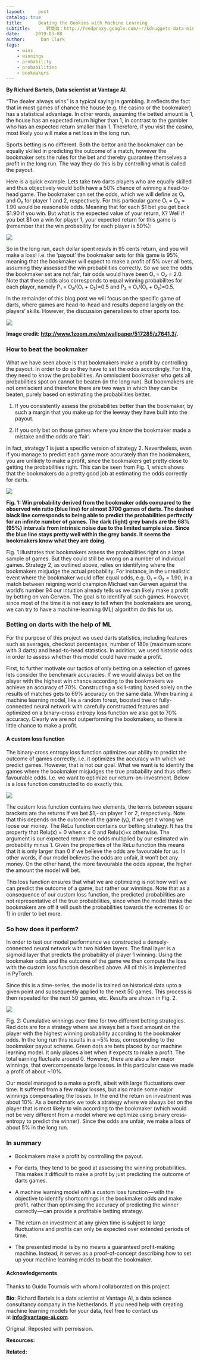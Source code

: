 ```yaml
---
layout:     post
catalog: true
title:      Beating the Bookies with Machine Learning
subtitle:      转载自：http://feedproxy.google.com/~r/kdnuggets-data-mining-analytics/~3/0nZR9TrminI/beating-bookies-machine-learning.html
date:      2019-03-08
author:      Dan Clark
tags:
    - wins
    - winnings
    - probability
    - probabilities
    - bookmakers
---
```


**By Richard Bartels, Data scientist at Vantage AI**.

“The dealer always wins” is a typical saying in gambling. It reflects the fact that in most games of chance the house (e.g. the casino or the bookmaker) has a statistical advantage. In other words, assuming the betted amount is 1, the house has an expected return higher than 1, in contrast to the gambler who has an expected return smaller than 1. Therefore, if you visit the casino, most likely you will make a net loss in the long run.

Sports betting is no different. Both the bettor and the bookmaker can be equally skilled in predicting the outcome of a match, however the bookmaker sets the rules for the bet and thereby guarantee themselves a profit in the long run. The way they do this is by controlling what is called the payout.

Here is a quick example. Lets take two darts players who are equally skilled and thus objectively would both have a 50% chance of winning a head-to-head game. The bookmaker can set the odds, which we will define as O₁ and O₂ for player 1 and 2, respectively. For this particular game O₁ = O₂ = 1.90 would be reasonable odds. Meaning that for each $1 bet you get back $1.90 if you win. But what is the expected value of your return, X? Well if you bet $1 on a win for player 1, your expected return for this game is (remember that the win probability for each player is 50%):

![](https://cdn-images-1.medium.com/max/1000/1*myC1b56qwwdsRI6TmZOf_Q.jpeg)


So in the long run, each dollar spent resuls in 95 cents return, and you will make a loss! I.e. the ‘payout’ the bookmaker sets for this game is 95%, meaning that the bookmaker will expect to make a profit of 5% over all bets, assuming they assessed the win probabilities correctly. So we see the odds the bookmaker set are not fair, fair odds would have been O₁ = O₂ = 2.0. Note that these odds also corresponds to equal winning probabilites for each player, namely P₁ = O₂/(O₁ + O₂)=0.5 and P₂ = O₁/(O₁ + O₂)=0.5.

In the remainder of this blog post we will focus on the specific game of darts, where games are head-to-head and results depend largely on the players’ skills. However, the discussion generalizes to other sports too.

![](https://cdn-images-1.medium.com/max/1000/1*svnYgC160vXLk-n5nv6VYA.jpeg)


**Image credit: http://www.1zoom.me/en/wallpaper/517285/z7641.3/.**

### How to beat the bookmaker

What we have seen above is that bookmakers make a profit by controlling the payout. In order to do so they have to set the odds accordingly. For this, they need to know the probabilities. An omniscient bookmaker who gets all probabilities spot on cannot be beaten (in the long run). But bookmakers are not omniscient and therefore there are two ways in which they can be beaten, purely based on estimating the probabilities better.

1. If you consistently assess the probabilites better than the bookmaker, by such a margin that you make up for the leeway they have built into the payout.

1. If you only bet on those games where you know the bookmaker made a mistake and the odds are ‘fair’.


In fact, strategy 1 is just a specific version of strategy 2. Nevertheless, even if you manage to predict each game more accurately than the bookmakers, you are unlikely to make a profit, since the bookmakers get pretty close to getting the probabilities right. This can be seen from Fig. 1, which shows that the bookmakers do a pretty good job at estimating the odds correctly for darts.

![](https://cdn-images-1.medium.com/max/1000/1*hRxPCo_BQrxAwjhad2z_uQ.png)


**Fig. 1: Win probability derived from the bookmaker odds compared to the observed win ratio (blue line) for almost 3700 games of darts. The dashed black line corresponds to being able to predict the probabilities perftectly for an infinite number of games. The dark (light) grey bands are the 68% (95%) intervals from intrinsic noise due to the limited sample size. Since the blue line stays pretty well within the grey bands. It seems the bookmakers know what they are doing.**

Fig. 1 illustrates that bookmakers assess the probabilities right on a large sample of games. But they could still be wrong on a number of individual games. Strategy 2, as outlined above, relies on identifying where the bookmakers misjudge the actual probability. For instance, in the unrealistic event where the bookmaker would offer equal odds, e.g. O₁ = O₂ = 1.90, in a match between reigning world champion Michael van Gerwen against the world’s number 94 our intuition already tells us we can likely make a profit by betting on van Gerwen. The goal is to identify all such games. However, since most of the time it is not easy to tell when the bookmakers are wrong, we can try to have a machine-learning (ML) algorithm do this for us.

### Betting on darts with the help of ML

For the purpose of this project we used darts statistics, including features such as averages, checkout percentages, number of 180s (maximum score with 3 darts) and head-to-head statistics. In addition, we used historic odds in order to assess whether this model could have made a profit.

First, to further motivate our tactics of only betting on a selection of games lets consider the benchmark accuracies. If we would always bet on the player with the highest win chance according to the bookmakers we achieve an accuracy of 70%. Constructing a skill-rating based solely on the results of matches gets to 69% accuracy on the same data. When training a machine learning model, like a random forest, boosted tree or fully-connected neural network with carefully constructed features and optimized on a binary-cross entropy loss function we also got to 70% accuracy. Clearly we are not outperforming the bookmakers, so there is little chance to make a profit.

#### A custom loss function

The binary-cross entropy loss function optimizes our ability to predict the outcome of games correctly, i.e. it optimizes the accuracy with which we predict games. However, that is not our goal. What we want is to identify the games where the bookmaker misjudges the true probability and thus offers favourable odds. I.e. we want to optimize our return-on-investment. Below is a loss function constructed to do exactly this.

![](https://cdn-images-1.medium.com/max/1000/1*VxBBSuKO-ZJK3ArTps2rmQ.jpeg)


The custom loss function contains two elements, the terms between square brackets are the returns if we bet $1,- on player 1 or 2, respectively. Note that this depends on the outcome of the game (yᵢ), if we get it wrong we loose our money. The ReLu function contains our betting strategy. It has the property that Relu(x) = 0 when x ≤ 0 and Relu(x)=x otherwise. The argument is our expected return: the odds multiplied by our estimated win probability minus 1. Given the properties of the ReLu function this means that it is only larger than 0 if we believe the odds are favourable for us. In other words, if our model believes the odds are unfair, it won’t bet any money. On the other hand, the more favourable the odds appear, the higher the amount the model will bet.

This loss function ensures that what we are optimizing is not how well we can predict the outcome of a game, but rather our winnings. Note that as a consequence of our custom loss function, the predicted probabilities are not representative of the true probabilities, since when the model thinks the bookmakers are off it will push the probabilities towards the extremes (0 or 1) in order to bet more.

### So how does it perform?

In order to test our model performance we constructed a densely-connected neural network with two hidden layers. The final layer is a sigmoid layer that predicts the probability of player 1 winning. Using the bookmaker odds and the outcome of the game we then compute the loss with the custom loss function described above. All of this is implemented in PyTorch.

Since this is a time-series, the model is trained on historical data upto a given point and subsequently applied to the next 50 games. This process is then repeated for the next 50 games, etc. Results are shown in Fig. 2.

![](https://cdn-images-1.medium.com/max/1000/1*PSaz8bYEWHDDy6S-UkJ7Dg.png)


Fig. 2: Cumulative winnings over time for two different betting strategies. Red dots are for a strategy where we always bet a fixed amount on the player with the highest winning probability according to the bookmaker odds. In the long run this results in a ~5% loss, corresponding to the bookmaker payout scheme. Green dots are bets placed by our machine learning model. It only places a bet when it expects to make a profit. The total earning fluctuate around 0. However, there are also a few major winnings, that overcompensate large losses. In this particular case we made a profit of about ~10%.

Our model managed to a make a profit, albeit with large fluctuations over time. It suffered from a few major losses, but also made some major winnings compensating the losses. In the end the return on investment was about 10%. As a benchmark we took a strategy where we always bet on the player that is most likely to win according to the bookmaker (which would not be very different from a model where we optimize using binary cross-entropy to predict the winner). Since the odds are unfair, we make a loss of about 5% in the long run.

### In summary

- Bookmakers make a profit by controlling the payout.

- For darts, they tend to be good at assessing the winning probabilities. This makes it difficult to make a profit by just predicting the outcome of darts games.

- A machine learning model with a custom loss function — with the objective to identify shortcomings in the bookmaker odds and make profit, rather than optimising the accuracy of predicting the winner correctly — can provide a profitable betting strategy.

- The return on investment at any given time is subject to large fluctuations and profits can only be expected over extended periods of time.

- The presented model is by no means a guaranteed profit-making machine. Instead, it serves as a proof-of-concept describing how to set up your machine learning model to beat the bookmaker.


#### Acknowledgements

Thanks to Guido Tournois with whom I collaborated on this project.

**Bio**: Richard Bartels is a data scientist at Vantage AI, a data science consultancy company in the Netherlands. If you need help with creating machine learning models for your data, feel free to contact us at **info@vantage-ai.com**.

Original. Reposted with permission.

**Resources:**

**Related:**


